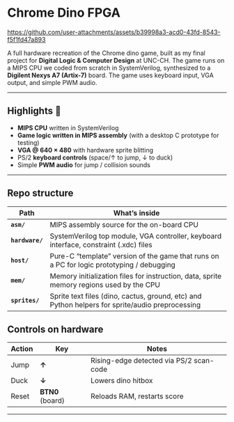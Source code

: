 # Chrome Dino FPGA

https://github.com/user-attachments/assets/b39998a3-acd0-43fd-8543-f5f1fd47a893


A full hardware recreation of the Chrome dino game, built as my final project for **Digital Logic & Computer Design** at UNC-CH.
The game runs on a MIPS CPU we coded from scratch in SystemVerilog, synthesized to a **Digilent Nexys A7 (Artix-7)** board.
The game uses keyboard input, VGA output, and simple PWM audio.


---

## Highlights 🚀
- **MIPS CPU** written in SystemVerilog  
- **Game logic written in MIPS assembly** (with a desktop C prototype for testing)  
- **VGA @ 640 × 480** with hardware sprite blitting 
- PS/2 **keyboard controls** (space/↑ to jump, ↓ to duck)  
- Simple **PWM audio** for jump / collision sounds  

---

## Repo structure

| Path            | What’s inside                                                                                   |
| --------------- | ----------------------------------------------------------------------------------------------- |
| **`asm/`**      | MIPS assembly source for the on-board CPU                                                       |
| **`hardware/`** | SystemVerilog top module, VGA controller, keyboard interface, constraint (.xdc) files           |
| **`host/`**     | Pure-C “template” version of the game that runs on a PC for logic prototyping / debugging       |
| **`mem/`**      | Memory initialization files for instruction, data, sprite  memory regions used by the CPU       |
| **`sprites/`**  | Sprite text files (dino, cactus, ground, etc) and Python helpers for sprite/audio preprocessing |



## Controls on hardware

| Action | Key              | Notes                                   |
| ------ | ---------------- | --------------------------------------- |
| Jump   | **↑**            | Rising-edge detected via PS/2 scan-code |
| Duck   | **↓**            | Lowers dino hitbox                      |
| Reset  | **BTN0** (board) | Reloads RAM, restarts score             |

---



